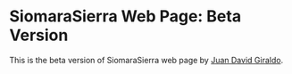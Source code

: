 # SiomaraSierra Web Page: Beta Version

This is the beta version of SiomaraSierra web page
by [Juan David Giraldo](https://www.facebook.com/JuanDgiral).